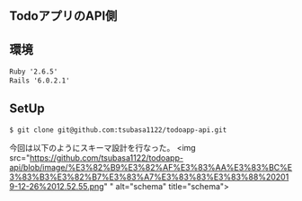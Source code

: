 ## TodoアプリのAPI側


## 環境
```
Ruby '2.6.5'
Rails '6.0.2.1'
```

## SetUp
```
$ git clone git@github.com:tsubasa1122/todoapp-api.git
```
今回は以下のようにスキーマ設計を行なった。
<img src="https://github.com/tsubasa1122/todoapp-api/blob/image/%E3%82%B9%E3%82%AF%E3%83%AA%E3%83%BC%E3%83%B3%E3%82%B7%E3%83%A7%E3%83%83%E3%83%88%202019-12-26%2012.52.55.png"
" alt="schema" title="schema">
